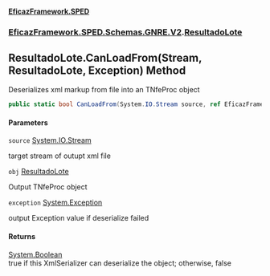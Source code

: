 #### [EficazFramework.SPED](EficazFrameworkSPED.md 'EficazFramework SPED')
### [EficazFramework.SPED.Schemas.GNRE.V2](EficazFramework.SPED.Schemas.GNRE.V2.md 'EficazFramework.SPED.Schemas.GNRE.V2').[ResultadoLote](EficazFramework.SPED.Schemas.GNRE.V2/ResultadoLote.md 'EficazFramework.SPED.Schemas.GNRE.V2.ResultadoLote')

## ResultadoLote.CanLoadFrom(Stream, ResultadoLote, Exception) Method

Deserializes xml markup from file into an TNfeProc object

```csharp
public static bool CanLoadFrom(System.IO.Stream source, ref EficazFramework.SPED.Schemas.GNRE.V2.ResultadoLote obj, ref System.Exception exception);
```
#### Parameters

<a name='EficazFramework.SPED.Schemas.GNRE.V2.ResultadoLote.CanLoadFrom(System.IO.Stream,EficazFramework.SPED.Schemas.GNRE.V2.ResultadoLote,System.Exception).source'></a>

`source` [System.IO.Stream](https://docs.microsoft.com/en-us/dotnet/api/System.IO.Stream 'System.IO.Stream')

target stream of outupt xml file

<a name='EficazFramework.SPED.Schemas.GNRE.V2.ResultadoLote.CanLoadFrom(System.IO.Stream,EficazFramework.SPED.Schemas.GNRE.V2.ResultadoLote,System.Exception).obj'></a>

`obj` [ResultadoLote](EficazFramework.SPED.Schemas.GNRE.V2/ResultadoLote.md 'EficazFramework.SPED.Schemas.GNRE.V2.ResultadoLote')

Output TNfeProc object

<a name='EficazFramework.SPED.Schemas.GNRE.V2.ResultadoLote.CanLoadFrom(System.IO.Stream,EficazFramework.SPED.Schemas.GNRE.V2.ResultadoLote,System.Exception).exception'></a>

`exception` [System.Exception](https://docs.microsoft.com/en-us/dotnet/api/System.Exception 'System.Exception')

output Exception value if deserialize failed

#### Returns
[System.Boolean](https://docs.microsoft.com/en-us/dotnet/api/System.Boolean 'System.Boolean')  
true if this XmlSerializer can deserialize the object; otherwise, false